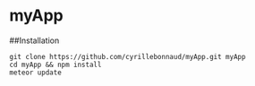 # myApp

##Installation
```
git clone https://github.com/cyrillebonnaud/myApp.git myApp
cd myApp && npm install
meteor update
```
